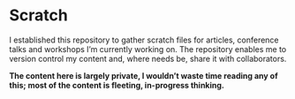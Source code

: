 # Scratch

I established this repository to gather scratch files for articles, conference talks and workshops I’m currently working on. The repository enables me to version control my content and, where needs be, share it with collaborators.

**The content here is largely private, I wouldn’t waste time reading any of this; most of the content is fleeting, in-progress thinking.**
